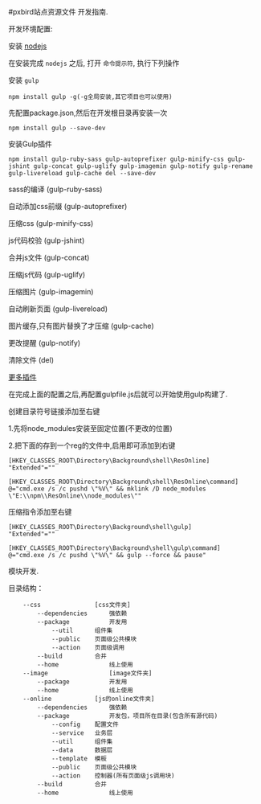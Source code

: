 #pxbird站点资源文件 开发指南.

开发环境配置:

安装 [nodejs](http://nodejs.org)

在安装完成 `nodejs` 之后, 打开 `命令提示符`, 执行下列操作

安装 `gulp`
```
npm install gulp -g(-g全局安装,其它项目也可以使用)
```

先配置package.json,然后在开发根目录再安装一次
```
npm install gulp --save-dev
```

安装Gulp插件
```
npm install gulp-ruby-sass gulp-autoprefixer gulp-minify-css gulp-jshint gulp-concat gulp-uglify gulp-imagemin gulp-notify gulp-rename gulp-livereload gulp-cache del --save-dev
```

sass的编译 (gulp-ruby-sass)

自动添加css前缀 (gulp-autoprefixer)

压缩css (gulp-minify-css)

js代码校验 (gulp-jshint)

合并js文件 (gulp-concat)

压缩js代码 (gulp-uglify)

压缩图片 (gulp-imagemin)

自动刷新页面 (gulp-livereload)

图片缓存,只有图片替换了才压缩 (gulp-cache)

更改提醒 (gulp-notify)

清除文件 (del)

[更多插件](http://gratimax.net/search-gulp-plugins/)


在完成上面的配置之后,再配置gulpfile.js后就可以开始使用gulp构建了.

创建目录符号链接添加至右键

1.先将node_modules安装至固定位置(不更改的位置)

2.把下面的存到一个reg的文件中,启用即可添加到右键
```
[HKEY_CLASSES_ROOT\Directory\Background\shell\ResOnline]
"Extended"=""
```

```
[HKEY_CLASSES_ROOT\Directory\Background\shell\ResOnline\command]
@="cmd.exe /s /c pushd \"%V\" && mklink /D node_modules \"E:\\npm\\ResOnline\\node_modules\""
```

压缩指令添加至右键
```
[HKEY_CLASSES_ROOT\Directory\Background\shell\gulp]
"Extended"=""
```
```
[HKEY_CLASSES_ROOT\Directory\Background\shell\gulp\command]
@="cmd.exe /s /c pushd \"%V\" && gulp --force && pause"
```


模块开发.

目录结构：
```
	--css			    [css文件夹]
		--dependencies		强依赖
		--package     		开发用
			--util 		组件集
			--public	页面级公共模块
			--action	页面级调用
		--build			合并
		--home        		线上使用
	--image		      	    [image文件夹]
		--package     		开发用
		--home        		线上使用
	--online		    [js的online文件夹]
		--dependencies		强依赖
		--package	    	开发包，项目所在目录(包含所有源代码)
			--config	配置文件
			--service	业务层
			--util		组件集
			--data		数据层
			--template	模板
			--public	页面级公共模块
			--action	控制器(所有页面级js调用块)
		--build			合并
		--home        		线上使用
```
